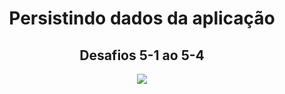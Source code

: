 <h1 align="center">Persistindo dados da aplicação</h1>

<h2 align="center">Desafios 5-1 ao 5-4 </h2>

<p align="center">
  <img src="https://user-images.githubusercontent.com/48728541/87231004-ddf55480-c389-11ea-8cbd-1198d9e277ac.png" />
</p>


